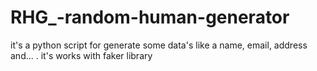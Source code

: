 # RHG_-random-human-generator
it's a python script for generate some data's like a name, email, address and... . it's works with faker library
